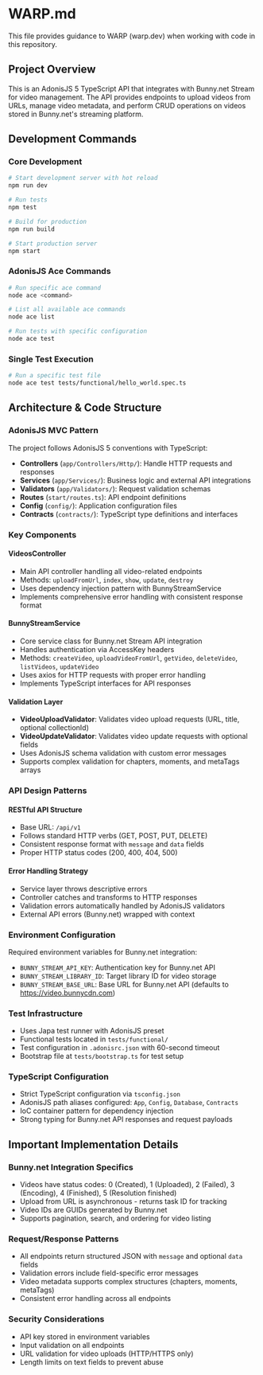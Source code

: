 # WARP.md

This file provides guidance to WARP (warp.dev) when working with code in this repository.

## Project Overview

This is an AdonisJS 5 TypeScript API that integrates with Bunny.net Stream for video management. The API provides endpoints to upload videos from URLs, manage video metadata, and perform CRUD operations on videos stored in Bunny.net's streaming platform.

## Development Commands

### Core Development
```bash
# Start development server with hot reload
npm run dev

# Run tests
npm test

# Build for production
npm run build

# Start production server
npm start
```

### AdonisJS Ace Commands
```bash
# Run specific ace command
node ace <command>

# List all available ace commands
node ace list

# Run tests with specific configuration
node ace test
```

### Single Test Execution
```bash
# Run a specific test file
node ace test tests/functional/hello_world.spec.ts
```

## Architecture & Code Structure

### AdonisJS MVC Pattern
The project follows AdonisJS 5 conventions with TypeScript:

- **Controllers** (`app/Controllers/Http/`): Handle HTTP requests and responses
- **Services** (`app/Services/`): Business logic and external API integrations  
- **Validators** (`app/Validators/`): Request validation schemas
- **Routes** (`start/routes.ts`): API endpoint definitions
- **Config** (`config/`): Application configuration files
- **Contracts** (`contracts/`): TypeScript type definitions and interfaces

### Key Components

#### VideosController
- Main API controller handling all video-related endpoints
- Methods: `uploadFromUrl`, `index`, `show`, `update`, `destroy`
- Uses dependency injection pattern with BunnyStreamService
- Implements comprehensive error handling with consistent response format

#### BunnyStreamService  
- Core service class for Bunny.net Stream API integration
- Handles authentication via AccessKey headers
- Methods: `createVideo`, `uploadVideoFromUrl`, `getVideo`, `deleteVideo`, `listVideos`, `updateVideo`
- Uses axios for HTTP requests with proper error handling
- Implements TypeScript interfaces for API responses

#### Validation Layer
- **VideoUploadValidator**: Validates video upload requests (URL, title, optional collectionId)
- **VideoUpdateValidator**: Validates video update requests with optional fields
- Uses AdonisJS schema validation with custom error messages
- Supports complex validation for chapters, moments, and metaTags arrays

### API Design Patterns

#### RESTful API Structure
- Base URL: `/api/v1`
- Follows standard HTTP verbs (GET, POST, PUT, DELETE)
- Consistent response format with `message` and `data` fields
- Proper HTTP status codes (200, 400, 404, 500)

#### Error Handling Strategy
- Service layer throws descriptive errors
- Controller catches and transforms to HTTP responses  
- Validation errors automatically handled by AdonisJS validators
- External API errors (Bunny.net) wrapped with context

### Environment Configuration

Required environment variables for Bunny.net integration:
- `BUNNY_STREAM_API_KEY`: Authentication key for Bunny.net API
- `BUNNY_STREAM_LIBRARY_ID`: Target library ID for video storage
- `BUNNY_STREAM_BASE_URL`: Base URL for Bunny.net API (defaults to https://video.bunnycdn.com)

### Test Infrastructure
- Uses Japa test runner with AdonisJS preset
- Functional tests located in `tests/functional/`
- Test configuration in `.adonisrc.json` with 60-second timeout
- Bootstrap file at `tests/bootstrap.ts` for test setup

### TypeScript Configuration
- Strict TypeScript configuration via `tsconfig.json`
- AdonisJS path aliases configured: `App`, `Config`, `Database`, `Contracts`
- IoC container pattern for dependency injection
- Strong typing for Bunny.net API responses and request payloads

## Important Implementation Details

### Bunny.net Integration Specifics
- Videos have status codes: 0 (Created), 1 (Uploaded), 2 (Failed), 3 (Encoding), 4 (Finished), 5 (Resolution finished)
- Upload from URL is asynchronous - returns task ID for tracking
- Video IDs are GUIDs generated by Bunny.net
- Supports pagination, search, and ordering for video listing

### Request/Response Patterns
- All endpoints return structured JSON with `message` and optional `data` fields
- Validation errors include field-specific error messages
- Video metadata supports complex structures (chapters, moments, metaTags)
- Consistent error handling across all endpoints

### Security Considerations
- API key stored in environment variables
- Input validation on all endpoints
- URL validation for video uploads (HTTP/HTTPS only)
- Length limits on text fields to prevent abuse
